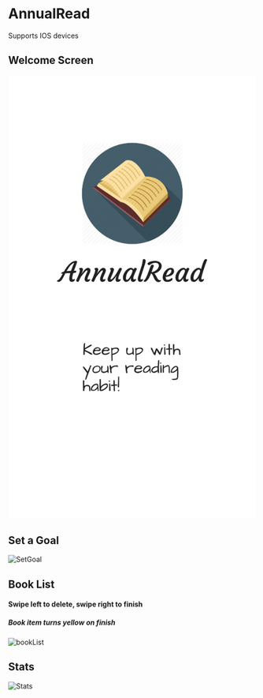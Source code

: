 # AnnualRead
Supports IOS devices
## Welcome Screen
![launchscreen](https://github.com/ml2439/ReactNativeAnnualRead/blob/master/ios/AnnualRead/Images.xcassets/LaunchImage.launchimage/launch750-1334.png?raw=true)

## Set a Goal
![SetGoal](https://github.com/ml2439/ml2439.github.io/blob/master/images/setGoal.png?raw=true)

## Book List
#### Swipe left to delete, swipe right to finish
##### Book item turns yellow on finish
![bookList](https://github.com/ml2439/ml2439.github.io/blob/master/images/bookList.png?raw=true)

## Stats
![Stats](https://github.com/ml2439/ml2439.github.io/blob/master/images/stats.png?raw=true)